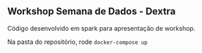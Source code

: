 ## Workshop Semana de Dados - Dextra

Código desenvolvido em spark para apresentação de workshop.

Na pasta do repositório, rode 
`docker-compose up`




